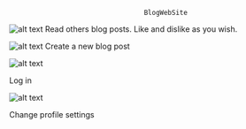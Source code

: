                                       BlogWebSite

![alt text](https://lh3.googleusercontent.com/cyak7nvsA3K6cPh564mEeMbDmShn9sKRAxkb-eiY4LepA9iHVeLiYQoe2rm8yMYxxg7xuxP7ZMC3wB4Qlo0aGcQcL05Xdt7AOebRJdHMuFMCq9rfDYAsLNkX80LPma6X_O9IcPja_WtFqSKTFBYQnrf5ctCt2cv6JL74aGhGVe3KK7gfrWhWvIF2xPTXigCyIGFeao8sdtI213jsJu6WQ9-GQhZpjH1JPX-MZS21FVhy5tbCWpdXCf9LL2XDaYnO7JWxklH7VicRA5k1W_soHCOn35XzV2GepHYNm13SeFCP3ePDf9Vmx7IT7oJSxpZ3pGIkuhKr1rukz2GyIbOHgRiVqlg9t8sFISGf46B-8RHL6VuPS_qHAd0rGKMGxxf3Y1RLr4CCFPsNBaCO2E0QIUtNOhM9lKCDQUm2Mr1zwmMmiJ-OHinZWkPkIaz2wXx-hAxqYmfjOHpftYQnuSe-rJLQQ-sDC95Gsjn_I9msChJScQY8vkbD2GWR1_iHSGYrGTTdZOGVEHdo-4dNH_H7WKpbD7JPf-SA2YFJ-HHdrtmeawsvVevQAs_Q9vv5UVYWukjkB9vUWyL-dbXFhh8PXIzFJ7Sf977N_JsFMoDgu8xK1X_awscXqBY_zrxmKW2dPD3Jbm-rzBmEp1qqw3v9YaP-2Avs4IMgLAoaFP5rrs3PH8bwptar83av5uiW=w883-h808-no?authuser=0)
Read others blog posts. Like and dislike as you wish.



![alt text](https://lh3.googleusercontent.com/Bg2Fy-mkwsIJEFeasNp9v7kN4_wiASZaOM427z1qFHIwZBdqNJWedVOYo8kzCPwP-EDd1mdLsTdK7-sTzT5yumCB1NubO2Ak9WRETfEXkBE6WcvopgMJz2R82T9gsw7l5Xmns0ViVLAFPy9SqS4Gz_Db3Tx2Cd4quJq-6JjB5Qju8lZVPfQP6oZkdIAbwndXpI11zZuP1Xelj86BJMDwL7Vwdc3a5d6MJ8KSU-p4qNuKs_Bqd13gtpROC6pzqND2Fj3DmL5w3mUHQASk0R3rjHbkoNXMS_sL9f44F80pesz2WyhAU-5C_6nvTKyOR8iCoBqOa7PjnjdxdmKrLPzkE4aLLdWR9i8bbFv9HjREL-dQkCWV1M4PyoCCtOc1lxK1DMLBYavlKgPKCe4vUqL1L3IBAuZmTcOYg68pIpn9obJnx__0IHGrp5LmDz1lXjMBZbV1-6H8Ks0svGfYHgYc8ETCM9TeyZ9stuQD_0N7fu9Gy8NzfhiGWMaN8XfDQkdTEMUc5L6Sz86a5gGyPNol6Pjc7lZwdUO7tvHfuL0xsugFqpJlmXV2BVoN4T-YYECS6JYhmvcE0eeZG1KFklx78nZypibwH8GSkvexJPg5cf5Zt7XfspP8lnGKQlaxFOW7_7CTcKl0WRrdjwR9UqcFYer5Y0sdeMY9X0VHjP3v5ALFX8Rph1_uxANWXPbl=w991-h808-no?authuser=0)
Create a new blog post

![alt text](https://lh3.googleusercontent.com/l95_al9Ij2Y1g0vgMg3yvb3oxtw72OoXEQvbRwbRtRuE93gYldJIMaZz3uOnLNkF-sN_anBcuJN1MrMuECkuEvGbz0fY2a0XjjTwIxYY2SNjqJ6oZywaC2bDGZmODhWMPo28J7afMxhSl1DSG39zYZaMq9fPWXsWGdO7P2ePoIIm3jI7aGJX0m920hUh-iJbh6AlPlyrMwC3IEA_ogkUXsLjHRy41N4bUpx8WnJUkvsfWZvCSLWOrMCHkw2g6aGKS-kzL_kNosFaLRI7I-KnMouvb0tpeyEq4DCduw3FdQyTBK8GIV0x9KCOEK2db5q9vvrHEG7EPD-x0Guw15tHLdFr-YBk53tqwxJvSYZLJmwoAJk-jncKbZ1dl2yGwf6OgMh2fgdeNmPdQvkBc6cdjyrzvjM0oHX_2YW6RPU7Wy-OV_16toYboz_pUoY8lvw8Y0CB5o3rvTbhw3oK9t6uEIWc24cnaySG3QBx2y5pOWmpqVJC3VGpEOKUe55vQ9lRdl31XVDGG0LeQSEOgX4klw_yP5ajXfJkWyNMiSnnHvIxLXBaztWhx_pOlMmB4tXflbNQFyXhnxGpyp_HDg42DKNUl1BTuUxEFRUh8i9Ow7WpF8l_Fd-lQRwsYhf5rEu73ahw5Actegzazn1QERsAeIn3mcDd6oTCU_iSaijaXNrafiwzUruFs01HuEpv=w1014-h625-no?authuser=0)

Log in



![alt text](https://lh3.googleusercontent.com/0ejz7mtQZHhhwLn2aWSuJMBv1AvdOiInUv-2ARxvk2nUfdhmz-SJVHo8YWC--jET5y_Q1NKftppr5fA8eYQDwJi5srzrVMQUlUCKyHXE25BqAhtaG97WFzqgdQA5nODH6_EPBGPFUD12xGi0SK69Off40jv5tjyIJQBbb2by9gi4VhTX6lLXgJj32TTnNjX3LJnqvucuIvNQkgiWc8dHdrh4Toye5O8xWZeJQmPbkAguC94G5_zJY8_SBU2L-uDFKRVYZTOvyNF18er3ghiib4yFHLi3J1rwDfT7FOpeRtpCI2TfPw3fb3j51mMPiDM7DslymPxBg6us8fvUlktOnZTBrZdPdc9sVNwfBCOpH4h6jQUxaxDYXsK5_nboS4lTwd_MTGGrQmL6jtEPRK282AjQIm6IOvsO7Ytp3z4ZH1O8pbCeZG7B1MBQypsmgYsqi7p4Drqb4JQWPwO7yYVkTYi0hFLyUhpVqffXoRzXc2fu0vB1xKXIDvj7LbK0VFLIvNYjlJdehkNnTnx0S4ocQQxuUsdD60urAJ1nQmADu-V2CA-IkL7pkRb3XeEh3-A36peqs8wlYkEBLw8CFLh5nac-KEnyqPsUD3uEMsMU8A5gUtFhzUVi7SzGMBW_YcSe2hwIAAfU1Wn0tVRITjyfoEux2ZKSxMTllo2D7OV8v3DVxcYZwOZklZcPRise=w1143-h761-no?authuser=0)

Change profile settings
